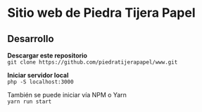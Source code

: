 # Sitio web de Piedra Tijera Papel

## Desarrollo

**Descargar este repositorio**  
`git clone https://github.com/piedratijerapapel/www.git`

**Iniciar servidor local**  
`php -S localhost:3000`

También se puede iniciar vía NPM o Yarn  
`yarn run start`